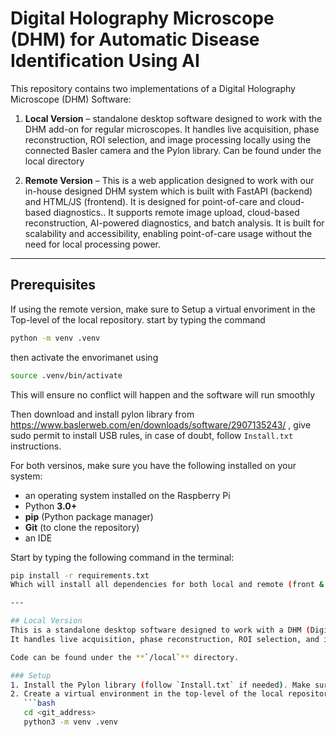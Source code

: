 # Digital Holography Microscope (DHM) for Automatic Disease Identification Using AI

This repository contains two implementations of a Digital Holography Microscope (DHM) Software:  
1. **Local Version** – standalone desktop software designed to work with the DHM add-on for regular microscopes. It handles live acquisition, phase reconstruction, ROI selection, and image processing locally using the connected Basler camera and the Pylon library. Can be found under the local directory  

2. **Remote Version** – This is a web application designed to work with our in-house designed DHM system which is built with FastAPI (backend) and HTML/JS (frontend). It is designed for point-of-care and cloud-based diagnostics.. It supports remote image upload, cloud-based reconstruction, AI-powered diagnostics, and batch analysis. It is built for scalability and accessibility, enabling point-of-care usage without the need for local processing power. 

---

## Prerequisites

If using the remote version, make sure to Setup a virtual envoriment in the Top-level of the local repository.
start by typing the command
```bash
python -m venv .venv
````
then activate the envorimanet using
```bash
source .venv/bin/activate
```
This will ensure no conflict will happen and the software will run smoothly

Then download and install pylon library from https://www.baslerweb.com/en/downloads/software/2907135243/ , give sudo permit to install USB rules, in case of doubt, follow `Install.txt` instructions.

For both versinos, make sure you have the following installed on your system:
- an operating system installed on the Raspberry Pi
- Python **3.0+**
- **pip** (Python package manager)
- **Git** (to clone the repository)
- an IDE 

Start by typing the following command in the terminal:
```bash
pip install -r requirements.txt
Which will install all dependencies for both local and remote (front & back ends) versions

---

## Local Version
This is a standalone desktop software designed to work with a DHM (Digital Holographic Microscopy) add-on for regular microscopes.  
It handles live acquisition, phase reconstruction, ROI selection, and image processing locally using the connected Basler camera and the Pylon library.  

Code can be found under the **`/local`** directory.

### Setup
1. Install the Pylon library (follow `Install.txt` if needed). Make sure to give `sudo` permission to install USB rules.
2. Create a virtual environment in the top-level of the local repository:
   ```bash
   cd <git_address>
   python3 -m venv .venv

